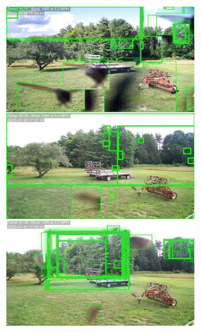 ![20200730-162940-165945](in/20200730/20200730-162940-165945_0_.jpg)
![20200730-165950-172955](in/20200730/20200730-165950-172955_0_.jpg)
![20200730-173000-180005](in/20200730/20200730-173000-180005_0_.jpg)

